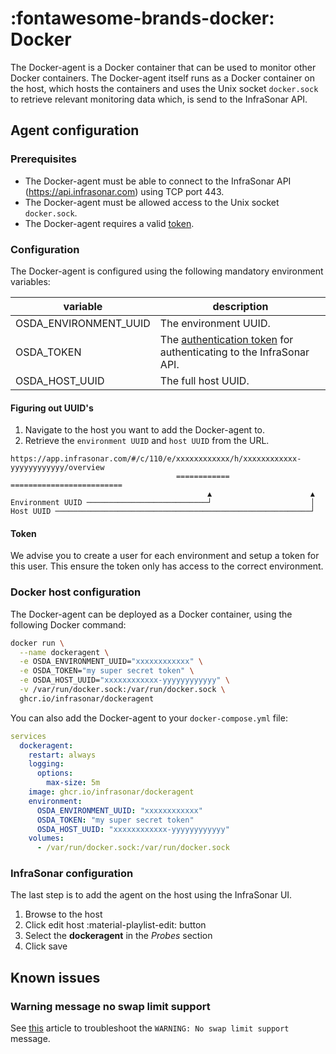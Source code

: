 # :fontawesome-brands-docker: Docker

The Docker-agent is a Docker container that can be used to monitor other Docker containers. The Docker-agent itself runs as a Docker container on the host, which hosts the containers and uses the Unix socket `docker.sock` to retrieve relevant monitoring data which, is send to the InfraSonar API.

## Agent configuration

### Prerequisites

* The Docker-agent must be able to connect to the InfraSonar API (https://api.infrasonar.com) using TCP port 443.
* The Docker-agent must be allowed access to the Unix socket `docker.sock`.
* The Docker-agent requires a valid [token](../../../api/authentication.md).

### Configuration

The Docker-agent is configured using the following mandatory environment variables:

| **variable**          | **description**                                                                                       |
|-----------------------|-------------------------------------------------------------------------------------------------------|
| OSDA_ENVIRONMENT_UUID | The environment UUID.                                                                                 |
| OSDA_TOKEN            | The [authentication token](../../../api/authentication.md) for authenticating to the InfraSonar API. |
| OSDA_HOST_UUID        | The full host UUID.                                                                                   |


#### Figuring out UUID's

1. Navigate to the host you want to add the Docker-agent to.
2. Retrieve the `environment UUID` and `host UUID` from the URL.

```
https://app.infrasonar.com/#/c/110/e/xxxxxxxxxxxx/h/xxxxxxxxxxxx-yyyyyyyyyyyy/overview
                                     ============   =========================
                                            ▲                      ▲
Environment UUID ───────────────────────────┘                      │
Host UUID ─────────────────────────────────────────────────────────┘
```

#### Token

We advise you to create a user for each environment and setup a token for this user.
This ensure the token only has access to the correct environment.

### Docker host configuration

The Docker-agent can be deployed as a Docker container, using the following Docker command:

```bash
docker run \
  --name dockeragent \
  -e OSDA_ENVIRONMENT_UUID="xxxxxxxxxxxx" \
  -e OSDA_TOKEN="my super secret token" \
  -e OSDA_HOST_UUID="xxxxxxxxxxxx-yyyyyyyyyyyy" \
  -v /var/run/docker.sock:/var/run/docker.sock \
  ghcr.io/infrasonar/dockeragent
```

You can also add the Docker-agent to your `docker-compose.yml` file:

```YAML
services
  dockeragent:
    restart: always
    logging:
      options:
        max-size: 5m
    image: ghcr.io/infrasonar/dockeragent
    environment:
      OSDA_ENVIRONMENT_UUID: "xxxxxxxxxxxx"
      OSDA_TOKEN: "my super secret token"
      OSDA_HOST_UUID: "xxxxxxxxxxxx-yyyyyyyyyyyy"
    volumes:
      - /var/run/docker.sock:/var/run/docker.sock
```

### InfraSonar configuration

The last step is to add the agent on the host using the InfraSonar UI.
1. Browse to the host
2. Click edit host :material-playlist-edit: button
3. Select the **dockeragent** in the *Probes* section
4. Click save

## Known issues

### Warning message no swap limit support

See [this](https://docs.docker.com/config/containers/resource_constraints/) article to troubleshoot the `WARNING: No swap limit support` message.
